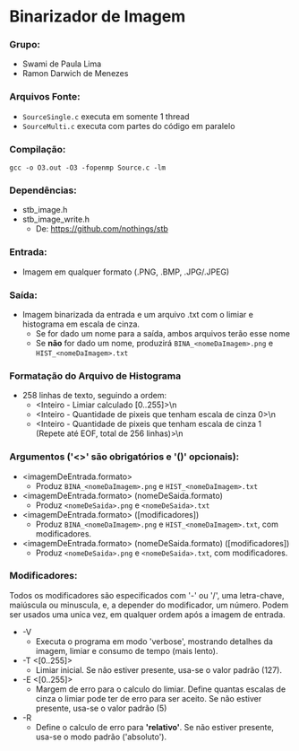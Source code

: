 
# Binarizador de Imagem
### Grupo:
- Swami de Paula Lima
- Ramon Darwich de Menezes

### Arquivos Fonte:
- ```SourceSingle.c``` executa em somente 1 thread
- ```SourceMulti.c``` executa com partes do código em paralelo
	
### Compilação:
	gcc -o O3.out -O3 -fopenmp Source.c -lm

### Dependências:
- stb_image.h
- stb_image_write.h
	- De: https://github.com/nothings/stb

### Entrada:
- Imagem em qualquer formato (.PNG, .BMP, .JPG/.JPEG)

### Saída:
- Imagem binarizada da entrada e um arquivo .txt com o limiar e histograma em escala de cinza.
    - Se for dado um nome para a saída, ambos arquivos terão esse nome
    - Se **não** for dado um nome, produzirá ```BINA_<nomeDaImagem>.png``` e ```HIST_<nomeDaImagem>.txt```

### Formatação do Arquivo de Histograma
- 258 linhas de texto, seguindo a ordem:
    -  <Inteiro - Limiar calculado [0..255]>\n
    -  <Inteiro - Quantidade de pixeis que tenham escala de cinza 0>\n
    -  <Inteiro - Quantidade de pixeis que tenham escala de cinza 1 (Repete até EOF, total de 256 linhas)>\n

### Argumentos ('<>' são obrigatórios e '()' opcionais):
- <imagemDeEntrada.formato>
    - Produz ```BINA_<nomeDaImagem>.png``` e ```HIST_<nomeDaImagem>.txt```
- <imagemDeEntrada.formato> (nomeDeSaida.formato)
    - Produz ```<nomeDeSaida>.png``` e ```<nomeDeSaida>.txt```
- <imagemDeEntrada.formato> ([modificadores])
    - Produz ```BINA_<nomeDaImagem>.png``` e ```HIST_<nomeDaImagem>.txt```, com modificadores.
- <imagemDeEntrada.formato> (nomeDeSaida.formato) ([modificadores])
    - Produz ```<nomeDeSaida>.png``` e ```<nomeDeSaida>.txt```, com modificadores.

### Modificadores:
Todos os modificadores são especificados com '-' ou '/', uma letra-chave, maiúscula ou minuscula, e, a depender do modificador, um número. Podem ser usados uma unica vez, em qualquer ordem após a imagem de entrada.
- -V
    - Executa o programa em modo 'verbose', mostrando detalhes da imagem, limiar e consumo de tempo (mais lento).
- -T <[0..255]>	
    - Limiar inicial. Se não estiver presente, usa-se o valor padrão (127).
- -E <[0..255]>	
    - Margem de erro para o calculo do limiar. Define quantas escalas de cinza o limiar pode ter de erro para ser aceito. Se não estiver presente, usa-se o valor padrão (5)
- -R
    - Define o calculo de erro para **'relativo'**. Se não estiver presente, usa-se o modo padrão ('absoluto').
